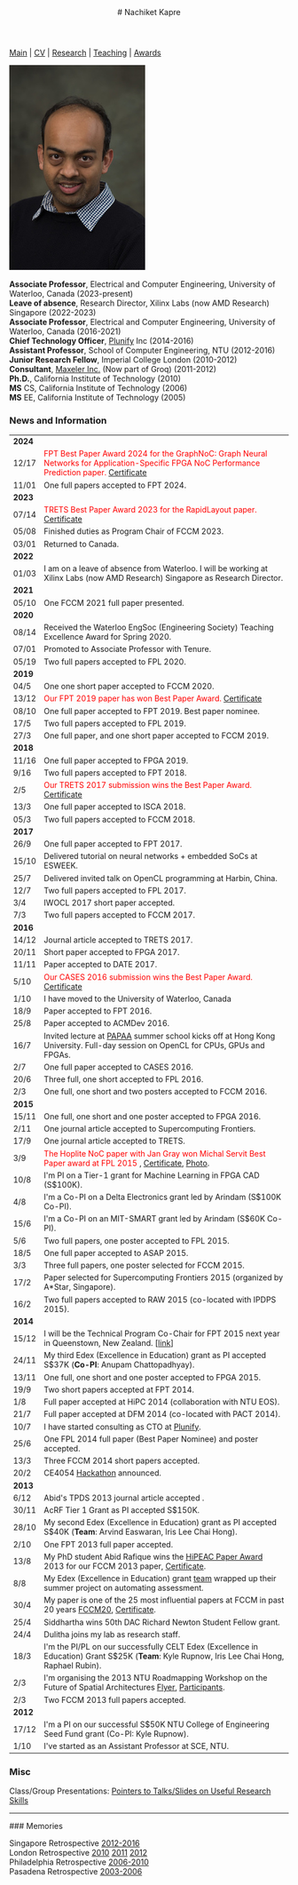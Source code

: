 <div class="wrapper">

<!-- Compilation Instructions
pandoc --columns=160 index.md -s -c stylesheets/styles.css --metadata pagetitle="Nachiket Kapre's Academic Webpage" -o index.html
-->

<header>
# Nachiket Kapre
</header>

<section>

[Main](./index.html) | [CV](./cv.html) | [Research](./research.html) | [Teaching](./teaching.html) | [Awards](./awards.html) <br>

![](nachiket.jpg)

**Associate Professor**, Electrical and Computer Engineering, University of Waterloo, Canada (2023-present) <br>
**Leave of absence**, Research Director, Xilinx Labs (now AMD Research) Singapore (2022-2023) <br>
**Associate Professor**, Electrical and Computer Engineering, University of Waterloo, Canada (2016-2021) <br>
**Chief Technology Officer**, [Plunify](http://www.plunify.com) Inc (2014-2016) <br>
**Assistant Professor**, School of Computer Engineering, NTU (2012-2016) <br>
**Junior Research Fellow**, Imperial College London (2010-2012) <br>
**Consultant**, [Maxeler Inc.](http://www.maxeler.com) (Now part of Groq) (2011-2012) <br>
**Ph.D.**, California Institute of Technology (2010) <br>
**MS** CS, California Institute of Technology (2006) <br>
**MS** EE, California Institute of Technology (2005) <br>


### News and Information

| |     |
| :----- | :--------- |
| **2024**  | |
| 12/17 | <font color="red"> FPT Best Paper Award 2024 for the GraphNoC: Graph Neural Networks for Application-Specific FPGA NoC Performance Prediction paper. </font> [Certificate](./images/fpt2024_award.pdf) |
|11/01| One full papers accepted to FPT 2024.|
| **2023**  | |
| 07/14 | <font color="red"> TRETS Best Paper Award 2023 for the RapidLayout paper. </font> [Certificate](./images/trets2023_award.jpg) |
| 05/08 | Finished duties as Program Chair of FCCM 2023. |
| 03/01 | Returned to Canada. |
| **2022**  | |
| 01/03 | I am on a leave of absence from Waterloo. I will be working at Xilinx Labs (now AMD Research) Singapore as Research Director. |
| **2021**  | |
| 05/10 | One FCCM 2021 full paper presented. |
| **2020**  | |
|08/14| Received the Waterloo EngSoc (Engineering Society) Teaching Excellence Award for Spring 2020.|
|07/01| Promoted to Associate Professor with Tenure.|
|05/19| Two full papers accepted to FPL 2020.|
| **2019**  | |
|04/5| One one short paper accepted to FCCM 2020.|
|13/12| <font color="red">Our FPT 2019 paper has won Best Paper Award.</font> [Certificate](./images/fpt2019_award.jpg) |
|08/10| One full paper accepted to FPT 2019. Best paper nominee.|
|17/5| Two full papers accepted to FPL 2019.|
|27/3| One full paper, and one short paper accepted to FCCM 2019.|
| **2018**  | |
|11/16| One full paper accepted to FPGA 2019.|
|9/16| Two full papers accepted to FPT 2018.|
|2/5| <font color="red">Our TRETS 2017 submission wins the Best Paper Award. </font> [Certificate](./images/trets2017_award.jpg) |
|13/3| One full paper accepted to ISCA 2018.|
|05/3| Two full papers accepted to FCCM 2018.|
| **2017**  | |
|26/9| One full paper accepted to FPT 2017.|
|15/10| Delivered tutorial on neural networks + embedded SoCs at ESWEEK.|
|25/7| Delivered invited talk on OpenCL programming at Harbin, China.|
|12/7| Two full papers accepted to FPL 2017.|
|3/4| IWOCL 2017 short paper accepted.|
|7/3| Two full papers accepted to FCCM 2017.|
| **2016**  | |
|14/12| Journal article accepted to TRETS 2017. |
|20/11| Short paper accepted to FPGA 2017. |
|11/11| Paper accepted to DATE 2017. |
|5/10| <font color="red">Our CASES 2016 submission wins the Best Paper Award. </font> [Certificate](./images/cases2016_award.jpg) |
| 1/10 | I have moved to the University of Waterloo, Canada |
|18/9| Paper accepted to FPT 2016. |
|25/8| Paper accepted to ACMDev 2016. |
|16/7| Invited lecture at [PAPAA](http://cscpapaa.eee.hku.hk/programme.html) summer school kicks off at Hong Kong University. Full-day session on OpenCL for CPUs, GPUs and FPGAs. |
|2/7| One full paper accepted to CASES 2016.|
|20/6| Three full, one short accepted to FPL 2016.|
|2/3| One full, one short and two posters accepted to FCCM 2016.|
| **2015**  | |
|15/11| One full, one short and one poster accepted to FPGA 2016.|
|2/11| One journal article accepted to Supercomputing Frontiers.|
|17/9| One journal article accepted to TRETS.|
|3/9| <font color="red">The Hoplite NoC paper with Jan Gray won Michal Servit Best Paper award at FPL 2015 </font>, [Certificate](./images/fpl2015_award.jpg), [Photo](./images/21145343661_eb2fef0d35_o.jpg).   |
|10/8| I'm PI on a Tier-1 grant for Machine Learning in FPGA CAD (S$100K).   |
|4/8| I'm a Co-PI on a Delta Electronics grant led by Arindam (S$100K Co-PI).          |
|15/6| I'm a Co-PI on an MIT-SMART grant led by Arindam (S$60K Co-PI).          |
|5/6| Two full papers, one poster accepted to FPL 2015.                          |
|18/5| One full paper accepted to ASAP 2015.                          |
|3/3| Three full papers, one poster selected for FCCM 2015.                          |
|17/2| Paper selected for Supercomputing Frontiers 2015 (organized by A\*Star, Singapore).                         |
|16/2| Two full papers accepted to RAW 2015 (co-located with IPDPS 2015).                          |
| **2014**  | |
|15/12| I will be the Technical Program Co-Chair for FPT 2015 next year in Queenstown, New Zealand. \[[link](http://fpt.massey.ac.nz)\]                                                |
|24/11| My third Edex (Excellence in Education) grant as PI accepted S$37K (**Co-PI**: Anupam Chattopadhyay).                                                                       |
|13/11 | One full, one short and one poster accepted to FPGA 2015.                                                                                                                                 |
|19/9| Two short papers accepted at FPT 2014.                                                                                                                                                    |
|1/8| Full paper accepted at HiPC 2014 (collaboration with NTU EOS).                                                                                                                            |
|21/7| Full paper accepted at DFM 2014 (co-located with PACT 2014).                                                                                                                              |
|10/7| I have started consulting as CTO at [Plunify](http://plunify.com/en/management.php).                                                                                                      |
|25/6| One FPL 2014 full paper (Best Paper Nominee) and poster accepted.                                                                                                                         |
|13/3| Three FCCM 2014 short papers accepted.                                                                                                                                                    |
|20/2| CE4054 [Hackathon](./teaching/ce4054_hackathon_2014.png) announced.                                                                                                                       |
| **2013**  | |
|6/12  | Abid's TPDS 2013 journal article accepted .                                                                                                                                                |
|30/11 | AcRF Tier 1 Grant as PI accepted S$150K.                                                                                                                                                   |
|28/10 | My second Edex (Excellence in Education) grant as PI accepted S$40K (**Team**: Arvind Easwaran, Iris Lee Chai Hong).                                                                       |
|2/10  | One FPT 2013 full paper accepted.                                                                                                                                                         |
|13/8  | My PhD student Abid Rafique wins the [HiPEAC Paper Award](http://www.hipeac.net/award) 2013 for our FCCM 2013 paper, [Certificate](./images/hipeac2013_award.pdf).                       |
|8/8   | My Edex (Excellence in Education) grant [team](./images/edex2013_team.jpg) wrapped up their summer project on automating assessment. <br>
|30/4  | My paper is one of the 25 most influential papers at FCCM in past 20 years [FCCM20](http://tcfpga.org/fccm20/), [Certificate](./images/fccm20_award.pdf). <br>
|25/4  | Siddhartha wins 50th DAC Richard Newton Student Fellow grant. <br>
|24/4  | Dulitha joins my lab as research staff. <br>
|18/3  | I'm the PI/PL on our successfully CELT Edex (Excellence in Education) Grant S$25K (**Team**: Kyle Rupnow, Iris Lee Chai Hong, Raphael Rubin). <br>
|2/3   | I'm organising the 2013 NTU Roadmapping Workshop on the Future of Spatial Architectures [Flyer](./images/reconfig_workshop.jpg), [Participants](./images/workshop_participants.jpg). <br>
|2/3   | Two FCCM 2013 full papers accepted. <br>
| **2012**  | |
|17/12 | I'm a PI on our successful S$50K NTU College of Engineering Seed Fund grant (Co-PI: Kyle Rupnow). <br>
|1/10  | I've started as an Assistant Professor at SCE, NTU. <br>


### Misc ###

Class/Group Presentations:
[Pointers to Talks/Slides on Useful Research Skills](./advice/more_pointers.html)

<hr>
### Memories

Singapore Retrospective
[2012-2016](./images/singapore_retrospective/index.html)<br>
London Retrospective
[2010](./images/london_retrospective/2010)
[2011](./images/london_retrospective/2011)
[2012](./images/london_retrospective/2012) <br>
Philadelphia Retrospective
[2006-2010](./images/philadelphia_retrospective/index.html) <br>
Pasadena Retrospective
[2003-2006](./images/pasadena_retrospective/index.html)

</section>
</div>

<!-- Google tag (gtag.js) -->
<script async src="https://www.googletagmanager.com/gtag/js?id=UA-66521302-1"></script>
<script>
  window.dataLayer = window.dataLayer || [];
  function gtag(){dataLayer.push(arguments);}
  gtag('js', new Date());

  gtag('config', 'UA-66521302-1');
</script>

